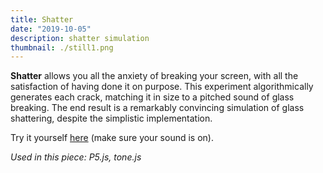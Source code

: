 ```yaml
---
title: Shatter
date: "2019-10-05"
description: shatter simulation
thumbnail: ./still1.png
---
```


**Shatter** allows you all the anxiety of breaking your screen, with all the satisfaction of having done it on purpose.
This experiment algorithmically generates each crack, matching it in size to a pitched sound of glass breaking. The end result is a remarkably convincing simulation of glass shattering, despite the simplistic implementation.

Try it yourself [here](https://leiac.me/shatter-sim) (make sure your sound is on).

_Used in this piece: P5.js, tone.js_
